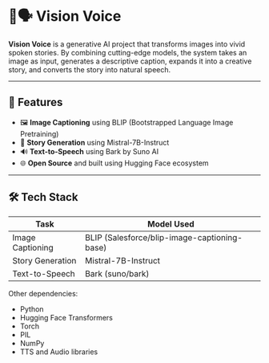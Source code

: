 # 🎨🗣️ Vision Voice

**Vision Voice** is a generative AI project that transforms images into vivid spoken stories. By combining cutting-edge models, the system takes an image as input, generates a descriptive caption, expands it into a creative story, and converts the story into natural speech.

---

## 🚀 Features

- 🖼️ **Image Captioning** using BLIP (Bootstrapped Language Image Pretraining)
- 📖 **Story Generation** using Mistral-7B-Instruct
- 🔊 **Text-to-Speech** using Bark by Suno AI
- 🌐 **Open Source** and built using Hugging Face ecosystem

---

## 🛠️ Tech Stack

| Task               | Model Used                             |
|--------------------|----------------------------------------|
| Image Captioning   | BLIP (Salesforce/blip-image-captioning-base) |
| Story Generation   | Mistral-7B-Instruct                    |
| Text-to-Speech     | Bark (suno/bark)                       |

Other dependencies:
- Python
- Hugging Face Transformers
- Torch
- PIL
- NumPy
- TTS and Audio libraries
